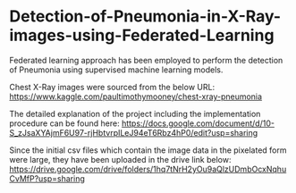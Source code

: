 # Detection-of-Pneumonia-in-X-Ray-images-using-Federated-Learning
Federated learning approach has been employed to perform the detection of Pneumonia using supervised machine learning models.

Chest X-Ray images were sourced from the below URL:
https://www.kaggle.com/paultimothymooney/chest-xray-pneumonia

The detailed explanation of the project including the implementation procedure can be found here: 
https://docs.google.com/document/d/10-S_zJsaXYAjmF6U97-rjHbtvrpILeJ94eT6Rbz4hP0/edit?usp=sharing

Since the initial csv files which contain the image data in the pixelated form were large, they have been uploaded in the drive link below:
https://drive.google.com/drive/folders/1hq7tNrH2yOu9aQlzUDmbOcxNqhuCvMfP?usp=sharing

